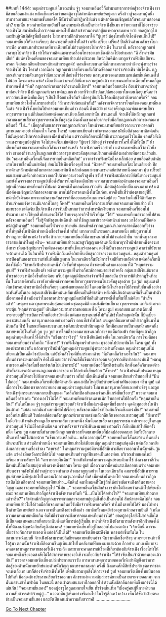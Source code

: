 ##บทที่ 1444: หลุมดำรวมศูนย์
ในขณะนั้น จู่ๆ จอมเทพอิ๋นอวี้ก็เข้ามาแทรกการต่อสู้ของจ้าวเฟิง
เขามีสายเลือดเผ่าแสง พลังแข็งแกร่งกว่ายอดผู้อาวุโสตำหนักเทพยักษ์อยู่มาก
ครึ่งก้าวสู่จอมเทพผู้หนึ่งสามารถเอาชนะจอมเทพชั้นยอดได้ ก็นับว่าเป็นปาฏิหาริย์แล้ว แต่หากต้องเผชิญหน้ากับจอมเทพสองคนเล่า?
ยามนั้น พวกตำหนักเทพยักษ์ในสนามรบต่างนึกเป็นห่วงจ้าวเฟิงขึ้นมา
ทว่าพวกเขาก็ไม่อาจช่วยจ้าวเฟิงได้
สมาชิกขั้นต่ำกว่าจอมเทพลงไปไม่กล้าเข้าร่วมการต่อสู้ของพวกจอมเทพ
ทว่า ยอดผู้อาวุโสและซินอู๋เหินมีศัตรูที่แข็งแกร่ง ไม่สามารถปลีกตัวออกมาได้
“ผู้เยาว์ ต้องโทษที่เจ้าโอหังจนเกินไป!”
จอมเทพอิ๋นอวี้หัวเราะเรียบๆ ก่อนจะรุกคืบเข้าไปใกล้จ้าวเฟิง
เปรี๊ยะ เปรี๊ยะ!
ปีกสีเงินด้านหลังเขาโบกกระพือ ดาบขนนกประหลาดที่บางเฉียบนับไม่ถ้วนพุ่งตรงไปหาจ้าวเฟิง
ในเวลานี้ พลังของกฎเกณฑ์เวลาพุ่งไปหาจ้าวเฟิง ทำให้ความคิดและการเคลื่อนไหวของเขาเชื่องช้าลงไปอย่างมาก
“ดี สังหารมันเสีย!”
นัยน์ตาโหดเหี้ยมของจอมเทพเทียนฮ่าวเปล่งประกาย สีหน้ายินดีนัก
เขาถูกจ้าวเฟิงบีบเสียจนตรอก จึงย่อมเกลียดฝ่ายตรงข้ามเข้ากระดูกดำ!
ตอนนี้ดาบขนนกที่เล็กบางมากมายกำลังจะพุ่งทะลุร่างจ้าวเฟิงไป
ฟิ้ว โครม!
เวลานี้เอง กฎเกณฑ์เวลาที่ทรงพลังก็สาดซัดออกจากร่างจ้าวเฟิง
ทันใดนั้น กฎเกณฑ์เวลารอบตัวเขาถูกจำกัดและหายไปอย่างไร้ร่องรอย
พลานุภาพของดาบขนนกแต่ละชั้นอ่อนลงไปไม่น้อย
โครม แซ่ด แซ่ด!
เมื่อกวัดแกว่งกระบี่อัสนีเทวะรวมศูนย์แล้ว ดาบขนนกที่บางเฉียบทั้งหมดก็ถูกทำลายลงไป
“หืม? กฎเกณฑ์เวลาแกร่งถึงขนาดนี้เชียว!”
จอมเทพอิ๋นอวี้ตกตะลึง
ถึงแม้ว่าเขาจะล่วงรู้มาก่อนว่าจ้าวเฟิงมีกฎเกณฑ์เวลา แต่กฎเกณฑ์เวลาที่จ้าวเฟิงปลดปล่อยออกมาในตอนนี้อยู่เหนือกว่าคราวก่อนถึงหนึ่งขั้นเต็มๆ
“เป็นไปได้อย่างไรกัน? เมื่อครู่มันยังไม่ได้ลงมือสุดกำลังหรอกหรือ?”
จอมเทพเทียนฮ่าวโมโหโกรธาอย่างยิ่ง
“สังหารเจ้าก่อนแล้วกัน!”
หลังจากจัดการการโจมตีของจอมเทพอิ๋นอวี้แล้ว จ้าวเฟิงจึงโบยบินไปหาจอมเทพเทียนฮ่าว
ก่อนนี้ ถึงแม้ว่าเขาจะอาศัยกฎเกณฑ์ของเศษเสี้ยวอาวุธบรรพชน แต่ก็ปลดปล่อยพลังออกมาเพียงเล็กน้อยเท่านั้น
ส่วนตอนนี้ จ้าวเฟิงใช้พลังกฎเกณฑ์เวลาของเศษเสี้ยวอาวุธบรรพชนในขั้นสูงสุด มิฉะนั้นเขาเองก็ยากจะรับมือกับกฎเกณฑ์เวลาของจอมเทพอิ๋นอวี้
“ไม่...”
เมื่อถูกพันธนาการจากกฎเกณฑ์เวลา ใบหน้าจอมเทพเทียนฮ่าวฉายแววหวาดกลัว อุทานออกมาอย่างตื่นตกใจ
โครม โครม!
จอมเทพเทียนฮ่าวฟาดระลอกแสงฝ่ามือสีดำออกมาติดต่อกัน ให้มันพุ่งตรงไปหาจ้าวเฟิงอย่างมืดฟ้ามัวดิน
แต่จ้าวเฟิงถือกระบี่อัสนีเทวะรวมศูนย์ไว้ในมือ รอบตัวยังมีวงแสงรวมศูนย์อยู่ด้วย จึงไม่บาดเจ็บแม้แต่น้อย
“ผู้เยาว์ มีข้าอยู่ เจ้าจะสังหารใครไม่ได้ทั้งนั้น!”
น้ำเสียงเย็นชาของจอมเทพอิ๋นอวี้ดังมาจากด้านหลัง
จ้าวเฟิงรวดเร็วอย่างยิ่ง แต่จอมเทพอิ๋นอวี้ว่องไวยิ่งกว่า เขาเองก็ชำนาญในกฎเกณฑ์เวลาอาวุธเทพระดับสุดยอดบริเวณหลังก็ส่งผลช่วยเพิ่มความเร็วเช่นกัน
‘จอมเทพอิ๋นอวี้คนนี้จัดการยากเย็นเหลือเกิน!’
แววตาจ้าวเฟิงหนักอึ้งลงเล็กน้อย
สายเลือดสิบลำดับแรกในรายชื่อหมื่นเผ่าพันธุ์ ย่อมไม่ใช่เพียงเรื่องคุยโวแน่
“พิฆาต!”
จอมเทพอิ๋นอวี้ตะโกนเสียงต่ำ
ปีกขวาด้านหลังทะลักพลังมหาศาลออกมาทันที แล้วส่งคมแสงขนนกขนาดยักษ์สายหนึ่งออกมา
ฟุ่บ เปรี๊ยะ!
คมแสงขนนกดังกล่าวทะลวงออกไปด้วยความรวดเร็วสูงยิ่ง
ขวับ!
จ้าวเฟิงสะบัดกระบี่อัสนีเทวะรวมศูนย์ และยังโคจรวงแสงรวมศูนย์เพื่อตั้งรับการโจมตีของอีกฝ่าย
ความสามารถแต่ละด้านของจอมเทพอิ๋นอวี้อยู่เหนือจอมเทพเทียนฮ่าวไปมาก ด้วยพลังในตอนนี้ของจ้าวเฟิง เมื่อต่อสู้ด้วยก็เปลืองแรงเอาการ!
แต่เมื่อต้องเผชิญหน้ากับสองจอมเทพ หากไม่สังหารคนหนึ่งในนั้นก่อน อาจถึงขั้นที่ว่าต้องตายอยู่ที่นี่
หนำซ้ำยังมีจอมเทพจากเผ่าความลับสวรรค์ที่คอยลอบสังเกตการณ์อยู่ด้วย
“ยกเจ้าเด็กนี่ให้ข้าจัดการ ส่วนเจ้าคอยรังควานมันจากที่ไกลๆ ก็พอ!”
จอมเทพอิ๋นอวี้ส่งกระแสจิตบอกจอมเทพเทียนฮ่าว
เป้าหมายของเขาคือจับเป็นจ้าวเฟิง การจับเป็นยากกว่าการสังหารอีกฝ่ายมาก
จอมเทพอิ๋นอวี้ย่อมไม่ประมาท เขาจะใช้ทุกสิ่งที่สามารถใช้ได้ รีบบรรลุภารกิจให้เร็วที่สุด
“ได้!”
จอมเทพเทียนฮ่าวถอยไปด้านหลังจอมเทพอิ๋นอวี้
“ไม่รู้จักฟ้าสูงแผ่นดินต่ำ กล้าใช้กฎเกณฑ์เวลาต่อหน้าเผ่าแสง มาโอ้อวดฝีมือต่อหน้าผู้ชำนาญ!”
จอมเทพอิ๋นอวี้หัวเราะเยาะหยัน ก่อนที่พลังจากกฎเกณฑ์เวลาจะสาดซัดออกทั่วร่าง ทำให้ทุกสิ่งในฟ้าดินฟากหนึ่งเชื่องช้าลงไป
พรึ่บ!
เขากลายเป็นระลอกแสงสายหนึ่ง ขยับวูบวาบไปปรากฏกายที่ด้านหน้าจ้าวเฟิง
ข้างกายจอมเทพอิ๋นอวี้มีดาบขนนกนับไม่ถ้วนก่อตัวขึ้น จากนั้นพุ่งลงมาราวสายฝนห่าใหญ่
ครืน~
จอมเทพเทียนฮ่าวและอสูรวิญญาณด้านหลังส่งพายุวารีทมิฬสายหนึ่งตรงมาสังหาร
เมื่อเผชิญกับการโจมตีของจอมเทพที่แข็งแกร่งสองคน ต่อให้เป็นวงแสงรวมศูนย์ คาดว่าก็ยังยากจะต้านทานได้
ในวินาทีนี้ จ้าวเฟิงนึกถึงเคล็ดวิชาที่ระดับสูงกว่าของวงแสงรวมศูนย์...หลุมดำรวมศูนย์
การป้องกันของกระบวนท่านี้เพิ่มขึ้นสูงมาก ในเวลาเดียวกันยังมีการโจมตีที่ทรงพลังด้วย
แต่เคล็ดวิชานี้ต้องใช้เมื่อ ‘วิชาพลังฟ้าประสานหนึ่ง’ ถึงขั้นที่ห้าสุดยอด ถึงจะพอฝืนสำแดงออกมาได้
“หลุมดำรวมศูนย์!”
จ้าวเฟิงร้องเสียงต่ำ พลังเทพรวมศูนย์ในร่างก็ทะลักออกมาอย่างบ้าคลั่ง
กลุ่มแสงสีเงินเข้มรอบตัวเขาค่อยๆ หนักอึ้งขึ้นทีละน้อย
พรึ่บ!
ชุดคลุมมิติบนร่างจ้าวเฟิงโบกสะบัด ปราการมิติปรากฏขึ้นทีละชั้น
ในเวลาเดียวกัน เขายังอาศัยพลังจากเศษเสี้ยวอาวุธบรรพชนในระดับสูงสุดด้วย
วู้ม วู้ม!
กลุ่มแสงสีเงินเข้มรอบตัวเขาหนักอึ้งขึ้นเรื่อยๆ และยังขยายออกไป
ในตอนที่พลังในร่างเขาไปถึงระดับขั้นหนึ่งอย่างกะทันหันนั้นเอง
กลุ่มแสงสีเงินมืดหม่นพลันเปลี่ยนเป็นสีดำสนิท พลังกลืนกินด้านบนเพิ่มขึ้นเป็นเท่าตัว
เมื่อตามองไป เหมือนว่าในอากาศปรากฏหลุมมืดทมิฬที่กลืนกินสรรพสิ่งในพื้นที่ใกล้เคียง
“สำเร็จแล้ว!”
เหตุเพราะอาวุธเทพระดับสุดยอดอย่างชุดคลุมมิติ และยังมีเศษเสี้ยวอาวุธบรรพชน เขาจึงสามารถกระตุ้น ‘หลุมดำรวมศูนย์’ เกินขีดความสามารถของตนเองได้
โครม ตูม!
คมดาบขนนกบางเฉียบที่กระจายอยู่ทั่วระเบิดการโจมตีอย่างบ้าคลั่ง
แต่คมดาบขนนกยังไม่ทันได้เข้าใกล้หลุมดำนั้น ก็บิดเบี้ยวเพราะสนามพลัง พลานุภาพลดลงอย่างรวดเร็ว
ตอนที่เข้าไปใกล้ แรงดูดกลืนมหาศาลก็ปรากฏขึ้นมาในฉับพลัน
ฟิ้ว!
ในขณะที่คมดาบขนนกบางเฉียบปะทะเข้ากับหลุมดำ ก็เหมือนกลายเป็นหยดน้ำหยดหนึ่ง สลายหายไปในทันที
วูบ วูบ วูบ!
การโจมตีของคมดาบขนนกที่กระจายเต็มท้องฟ้า ท้ายที่สุดแล้วก็ถูกหลุมดำหยุดยั้งเอาไว้ได้สำเร็จ
“แข็งแกร่งจริงๆ!”
จ้าวเฟิงยินดีอย่างยิ่ง
ในเวลาเดียวกัน การโจมตีของจอมเทพเทียนฮ่าวก็มาถึง
“สังหาร!”
จ้าวเฟิงไม่พูดพร่ำทำเพลง พุ่งออกไปปะทะทันใด
โครม ตูม!
ทั้งสองประสานงากัน แล้วพายุวารีทมิฬก็ถูกหลุมดำรวมศูนย์พุ่งทะลวงผ่านทั้งหมด
หลุมดำรวมศูนย์ไม่เพียงแต่เป็นเคล็ดวิชาป้องกัน แต่ยังมีพลังโจมตีที่แกร่งมากด้วย
“นี่มันเคล็ดวิชาอะไรกัน?”
จอมเทพเทียนฮ่าวตระหนกตกใจ
คิดไม่ถึงเลยว่าการโจมตีที่แข็งแกร่งของตนจะถูกจ้าวเฟิงทำลายลงทันที
“พลานุภาพของเคล็ดวิชานี้แข็งแกร่งเกินไปแล้วกระมัง!”
จอมเทพอิ๋นอวี้ก็ตะลึงเช่นกัน
อีกทั้งเคล็ดวิชาของจ้าวเฟิงยังสามารถต้านทานกฎเกณฑ์เวลาของเขาได้อย่างดีเยี่ยมด้วย
“สังหาร!”
จ้าวเฟิงประคับประคองหลุมดำรวมศูนย์ให้ตรงไปสังหารจอมเทพเทียนฮ่าว
พรึ่บ!
เมื่อเห็นดังนั้น จอมเทพเทียนฮ่าวรีบถอยไป
“ฝันไปเถอะ!”
จอมเทพอิ๋นอวี้กระพือปีกด้านหลัง คมแสงปีกใหญ่ยักษ์สายหนึ่งฟาดฟันออกมา
ครืน ตูม!
แต่เมื่อการโจมตีของเขาตกกระทบลงบนหลุมดำรวมศูนย์แล้ว ไม่นานพลานุภาพก็อ่อนลงอย่างช้าๆ และถูกจ้าวเฟิงพุ่งกระแทกจนกลายเป็นผุยผง
“เคล็ดวิชาป้องกันของเจ้าคนนี้แกร่งขึ้นเรื่อยๆ!”
แววตาจอมเทพอิ๋นอวี้คร่ำเคร่ง
“ขวางเอาไว้ไม่ได้!”
จอมเทพเทียนฮ่าวลนลานนัก รีบถอยร่นไปอีกครั้ง
“หลุมดำกลืนกิน!”
ทันใดนั้นเอง จู่ๆ หลุมดำรวมศูนย์รอบตัวจ้าวเฟิงก็แผ่แรงดึงดูดที่แข็งแกร่ง ฉุดดึงทุกอย่างในฟ้าดินเข้ามา
“แย่ล่ะ หากมันทำแบบนี้ต่อไปเรื่อยๆ พลังของเคล็ดวิชาป้องกันก็จะแข็งแกร่งขึ้น!”
จอมเทพอิ๋นอวี้หน้าเปลี่ยนสี รีบปลดปล่อยพลังกฎเกณฑ์เวลามากดข่มพลังกลืนกินของวงแสงรวมศูนย์!
“สังหาร!”
ในมือจ้าวเฟิงพลันปรากฏเสี้ยวกระจกสีขาวบานหนึ่ง นั่นคือเศษเสี้ยวอาวุธบรรพชน
แต่เพราะอยู่ในหลุมดำรวมศูนย์ จึงไม่มีใครเห็นชัดเจน
ทว่าหลังจากจ้าวเฟิงฟันลงมาอย่างรวดเร็ว ก็เก็บมันเข้าไปอีกครั้งหนึ่ง
โครม วูบ
คมดาบนี้ทำลายพลังกฎเกณฑ์เวลาที่จอมเทพอิ๋นอวี้ปลดปล่อยออกมา อีกทั้งยังกลายเป็นการโจมตีไม่น้อยด้วย
“แข็งแกร่งเหลือเกิน...พลังเวลากลุ่มนี้!”
จอมเทพอิ๋นอวี้สั่นสะท้าน ตื่นตะลึงเกินจะเปรียบ
ส่วนอีกฟากหนึ่ง จอมเทพเทียนฮ่าวไม่เพียงแต่ถูกหลุมดำรวมศูนย์ฉุดดึง แต่พลังเวลายังส่งผลกระทบจนเชื่องช้าลง
“ตายซะ!”
ในหลุมดำรวมศูนย์มีกระบี่อัสนีเทวะยืดยาวออกมาในฉับพลัน
วู้ม แซ่ด แซ่ด!
เมื่อตวัดกระบี่อัสนีไป จอมเทพเทียนฮ่าวถูกฟันขาดเป็นสองท่อน บริเวณปากแผลไหม้เกรียม ยากจะรักษาได้
“ดาราทลายผืนดิน!”
จ้าวเฟิงดึงพลังเทพรวมศูนย์รอบตัวมาใช้ ส่งดวงดาวสีเงินมืดหม่นที่มีพลังผสมยุ่งเหยิงดวงหนึ่งออกมา
โครม ตูม!
เมื่อดวงดาวมืดหม่นระเบิดออกบนร่างจอมเทพเทียนฮ่าว พลังนับไม่ถ้วนพุ่งทะลวงทำลาย ล้างผลาญทุกอย่าง
ในเวลาเดียวกัน คมกระบี่อัสนีเทวะรวมศูนย์สายหนึ่งก็พุ่งเข้าไปในความโกลาหลวุ่นวายนั้น!
บึ้ม!
เมื่อพลังนั้นหายไป จอมเทพเทียนฮ่าวก็ถูกระเบิดไม่เหลือซาก!
จอมเทพเทียนฮ่าว...ดับดิ้น!
คนทั้งหมดที่นั่นรู้สึกได้อย่างชัดเจนถึงกลิ่นอายดวงวิญญาณของจอมเทพที่ดับสูญไป
“นี่มัน...”
จอมเทพอิ๋นอวี้ชะงักค้าง
เขาคิดไม่ถึงเลยว่าตนช้าไปเพียงชั่วขณะ จอมเทพเทียนฮ่าวก็ถูกจ้าวเฟิงสังหารลงทันที
“นี่...เป็นไปได้อย่างไร?”
“จอมเทพเทียนฮ่าวตายแล้วหรือ?”
เจ้าตำหนักวิญญาณบรรพกาลและจอมเทพกุ่ยอู๋แข็งทื่อเป็นท่อนไม้ สีหน้าคาดคิดไม่ถึง
จอมเทพเทียนฮ่าวไม่ได้ร่วมมือกับจอมเทพอิ๋นอวี้รับมือจ้าวเฟิงหรอกหรือ? ทำไมถึงตายไปได้?
มองไปทางฝั่งตำหนักเทพยักษ์
นอกจากจะตื่นตะลึงอย่างยิ่งแล้ว สมาชิกทั้งหมดยังร้องอุทานด้วยความยินดี
“เหนือความคาดหมายเหลือเกิน คิดไม่ถึงว่าเขาจะสังหารจอมเทพเทียนฮ่าวได้!”
ยอดผู้อาวุโสยังไม่อาจเชื่อได้
นี่เป็นจอมเทพคนแรกที่ตายลงนับตั้งแต่ที่การต่อสู้เริ่มขึ้น
หนำซ้ำจ้าวเฟิงยังสามารถสังหารอีกฝ่ายลงได้ทั้งที่ต้องเผชิญหน้ากับศัตรูถึงสองคน!
จอมเทพซิงเซี่ยงที่อยู่ไกลออกไปมองตาค้าง
“เจ้าเด็กนี่ อาจจะเกี่ยวข้องกับการตายของเหิงเอ๋อร์ก็เป็นได้!”
จอมเทพซิงเซี่ยงตะลึงงัน พลางเอ่ยขึ้นทันใด
ในสถานการณ์แบบนี้ จ้าวเฟิงยังสามารถปลิดชีพจอมเทพเทียนฮ่าว นับว่าเหลือเชื่อจริงๆ
ตามรายงานข่าวที่ได้รู้มา ตอนนั้นจ้าวเฟิงก็ติดตามซินอู๋เหินเข้าไปในคลังสมบัติของเผ่าแสงด้วย
อีกอย่าง เขาเองก็ยากจะคาดเดาสาเหตุการตายของอวี่เหิง รวมถึง และยากจะคาดการณ์เรื่องที่เกี่ยวข้องกับจ้าวเฟิง
เรื่องนี้ทำให้จอมเทพซิงเซี่ยงอดสงสัยไม่ได้ว่าการตายของอวี่เหิงจะเกี่ยวกับจ้าวเฟิง
“ให้ข้าจับเป็นเจ้าด้วยตนเองแล้วกัน!”
แววตาจอมเทพซิงเซี่ยงเปล่งประกายแวววับ
การหาสาเหตุการตายของอวี่เหิงสำคัญยิ่งกว่าการต่อสู้ของตำหนักเทพยักษ์และตำหนักวิญญาณบรรพกาลมาก
ครั้งนี้ ถึงแดนศักดิ์สิทธิ์ประจำเขตดาราชาดจะเพ่งเล็งเขา เขาก็ต้องจับจ้าวเฟิงให้ได้ เพื่อสืบสวนทุกสิ่งให้กระจ่าง!
วูบ!
จอมเทพซิงเซี่ยงโบยบินออกไปทันที มือสองข้างประสานเรียกวิชาออกมา
อักขระเผ่าความลับสวรรค์ยาวเป็นสายกระจายออกมา จากนั้นผสานเข้าในฟ้าดิน
ในขณะนี้ สองเผ่าตรงสนามรบไกลออกไป ล้วนสัมผัสกลิ่นอายที่แข็งแกร่งนี้ได้เช่นกัน!
“จอมเทพขั้นสอง!”
ยอดผู้อาวุโสสูดลมหายใจเย็น ทั่วร่างสั่นเทิ้ม
“เมื่อครู่คนผู้นี้กางค่ายกลความลับสวรรค์ทำร้ายมู่กู่...”
แววตาซินอู๋เหินเคร่งขรึมลงไป ในใจรู้สึกเคว้งคว้าง
เห็นได้ชัดว่าฝ่ายตรงข้ามเป็นจอมเทพขั้นสอง และยังเป็นคนเผ่าความลับสวรรค์!
............................


[Go To Next Chapter]( ./301.md)